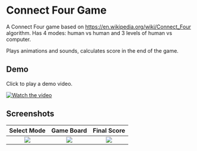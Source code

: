
# Connect Four Game

A Connect Four game based on https://en.wikipedia.org/wiki/Connect_Four algorithm.
Has 4 modes: human vs human and 3 levels of human vs computer.

Plays animations and sounds, calculates score in the end of the game.




## Demo

Click to play a demo video.

[![Watch the video](http://3kr.a56.myftpupload.com/wp-content/uploads/2024/02/Screenshot_1707552801-1.png)](http://3kr.a56.myftpupload.com/wp-content/uploads/2024/02/ConnectFourGame.mp4)




## Screenshots

| Select Mode | Game Board | Final Score |
| :----: | :----: | :----: |
|![](https://3kr.a56.myftpupload.com/wp-content/uploads/2024/02/Screenshot_1707552809.png)|![](https://3kr.a56.myftpupload.com/wp-content/uploads/2024/02/Screenshot_1707552836-1.png)|![](https://3kr.a56.myftpupload.com/wp-content/uploads/2024/02/Screenshot_1707552883.png)|



